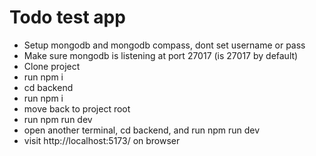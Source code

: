 # Todo test app

- Setup mongodb and mongodb compass, dont set username or pass
- Make sure mongodb is listening at port 27017 (is 27017 by default)
- Clone project
- run npm i
- cd backend
- run npm i
- move back to project root
- run npm run dev
- open another terminal, cd backend, and run npm run dev
- visit http://localhost:5173/ on browser
